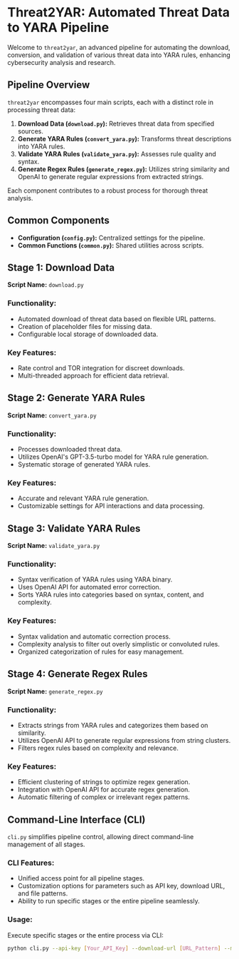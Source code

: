 # Threat2YAR: Automated Threat Data to YARA Pipeline

Welcome to `threat2yar`, an advanced pipeline for automating the download, conversion, and validation of various threat data into YARA rules, enhancing cybersecurity analysis and research.

## Pipeline Overview

`threat2yar` encompasses four main scripts, each with a distinct role in processing threat data:

1. **Download Data (`download.py`):** Retrieves threat data from specified sources.
2. **Generate YARA Rules (`convert_yara.py`):** Transforms threat descriptions into YARA rules.
3. **Validate YARA Rules (`validate_yara.py`):** Assesses rule quality and syntax.
4. **Generate Regex Rules (`generate_regex.py`):** Utilizes string similarity and OpenAI to generate regular expressions from extracted strings.

Each component contributes to a robust process for thorough threat analysis.

## Common Components

- **Configuration (`config.py`):** Centralized settings for the pipeline.
- **Common Functions (`common.py`):** Shared utilities across scripts.

## Stage 1: Download Data

**Script Name:** `download.py`

### Functionality:
- Automated download of threat data based on flexible URL patterns.
- Creation of placeholder files for missing data.
- Configurable local storage of downloaded data.

### Key Features:
- Rate control and TOR integration for discreet downloads.
- Multi-threaded approach for efficient data retrieval.

## Stage 2: Generate YARA Rules

**Script Name:** `convert_yara.py`

### Functionality:
- Processes downloaded threat data.
- Utilizes OpenAI's GPT-3.5-turbo model for YARA rule generation.
- Systematic storage of generated YARA rules.

### Key Features:
- Accurate and relevant YARA rule generation.
- Customizable settings for API interactions and data processing.

## Stage 3: Validate YARA Rules

**Script Name:** `validate_yara.py`

### Functionality:
- Syntax verification of YARA rules using YARA binary.
- Uses OpenAI API for automated error correction.
- Sorts YARA rules into categories based on syntax, content, and complexity.

### Key Features:
- Syntax validation and automatic correction process.
- Complexity analysis to filter out overly simplistic or convoluted rules.
- Organized categorization of rules for easy management.

## Stage 4: Generate Regex Rules

**Script Name:** `generate_regex.py`

### Functionality:
- Extracts strings from YARA rules and categorizes them based on similarity.
- Utilizes OpenAI API to generate regular expressions from string clusters.
- Filters regex rules based on complexity and relevance.

### Key Features:
- Efficient clustering of strings to optimize regex generation.
- Integration with OpenAI API for accurate regex generation.
- Automatic filtering of complex or irrelevant regex patterns.

## Command-Line Interface (CLI)

`cli.py` simplifies pipeline control, allowing direct command-line management of all stages.

### CLI Features:

- Unified access point for all pipeline stages.
- Customization options for parameters such as API key, download URL, and file patterns.
- Ability to run specific stages or the entire pipeline seamlessly.

### Usage:

Execute specific stages or the entire process via CLI:

```bash
python cli.py --api-key [Your_API_Key] --download-url [URL_Pattern] --min-id [Min_ID] --max-id [Max_ID] --file-pattern [File_Pattern] --stage [Stage]
```
